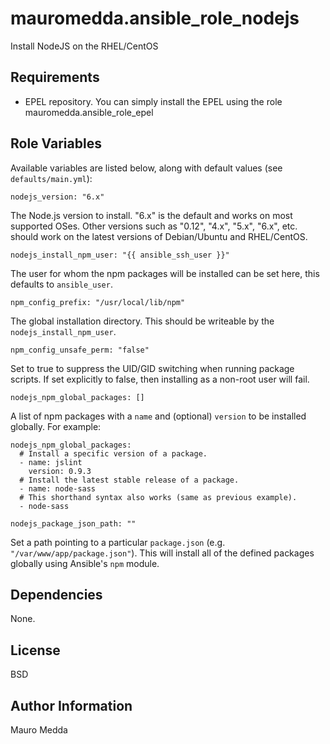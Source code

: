 mauromedda.ansible_role_nodejs
==============================

Install NodeJS on the RHEL/CentOS

## Requirements

- EPEL repository. You can simply install the EPEL using the role mauromedda.ansible_role_epel


## Role Variables

Available variables are listed below, along with default values (see `defaults/main.yml`):

    nodejs_version: "6.x"

The Node.js version to install. "6.x" is the default and works on most supported OSes. Other versions such as "0.12", "4.x", "5.x", "6.x", etc. should work on the latest versions of Debian/Ubuntu and RHEL/CentOS.

    nodejs_install_npm_user: "{{ ansible_ssh_user }}"

The user for whom the npm packages will be installed can be set here, this defaults to `ansible_user`.

    npm_config_prefix: "/usr/local/lib/npm"

The global installation directory. This should be writeable by the `nodejs_install_npm_user`.

    npm_config_unsafe_perm: "false"

Set to true to suppress the UID/GID switching when running package scripts. If set explicitly to false, then installing as a non-root user will fail.

    nodejs_npm_global_packages: []

A list of npm packages with a `name` and (optional) `version` to be installed globally. For example:

    nodejs_npm_global_packages:
      # Install a specific version of a package.
      - name: jslint
        version: 0.9.3
      # Install the latest stable release of a package.
      - name: node-sass
      # This shorthand syntax also works (same as previous example).
      - node-sass
<!-- code block separator -->

    nodejs_package_json_path: ""

Set a path pointing to a particular `package.json` (e.g. `"/var/www/app/package.json"`). This will install all of the defined packages globally using Ansible's `npm` module.

## Dependencies

None.

## License

BSD

## Author Information

Mauro Medda
